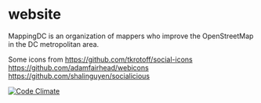 # website

MappingDC is an organization of mappers who improve the OpenStreetMap in the DC metropolitan area.


Some icons from https://github.com/tkrotoff/social-icons
https://github.com/adamfairhead/webicons
https://github.com/shalinguyen/socialicious

[![Code Climate](https://codeclimate.com/github/mappingdc/website/badges/gpa.svg)](https://codeclimate.com/github/mappingdc/website)
